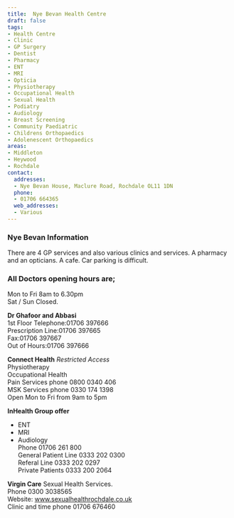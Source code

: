 ```yaml
---
title:  Nye Bevan Health Centre
draft: false
tags:
- Health Centre
- Clinic
- GP Surgery
- Dentist
- Pharmacy
- ENT
- MRI
- Opticia
- Physiotherapy
- Occupational Health
- Sexual Health
- Podiatry
- Audiology
- Breast Screening
- Community Paediatric
- Childrens Orthopaedics
- Adolenescent Orthopaedics
areas:
- Middleton
- Heywood
- Rochdale
contact:
  addresses:
  - Nye Bevan House, Maclure Road, Rochdale OL11 1DN
  phone:
  - 01706 664365 
  web_addresses:
  - Various
---
```



### Nye Bevan Information  
There are 4 GP services and also various clinics and services. A pharmacy and an opticians.   A cafe.
Car parking is difficult.      

### All Doctors opening hours are;      
Mon to Fri 8am to 6.30pm   
Sat / Sun  Closed.     

**Dr Ghafoor and Abbasi**  
1st Floor 
Telephone:01706 397666   
Prescription Line:01706 397665   
Fax:01706 397667   
Out of Hours:01706 397666   

**Connect Health**   *Restricted Access*   
Physiotherapy   
Occupational Health   
Pain Services phone 0800 0340 406   
MSK Services phone 0330 174 1398   
Open Mon to Fri  from 9am to 5pm   

**InHealth Group offer**   
* ENT   
* MRI   
* Audiology   
Phone 01706 261 800   
General Patient Line 0333 202 0300   
Referal Line 0333 202 0297   
Private Patients 0333 200 2064

**Virgin Care**  Sexual Health Services.   
Phone 0300 3038565   
Website:   www.sexualhealthrochdale.co.uk   
Clinic and time phone 01706 676460   

